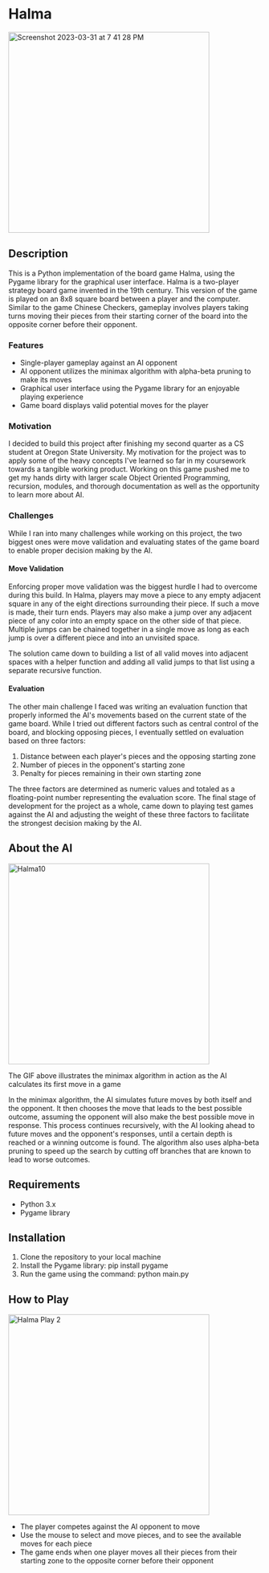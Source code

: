 # Halma

<img width="400" alt="Screenshot 2023-03-31 at 7 41 28 PM" src="https://user-images.githubusercontent.com/63039479/229101012-1efe1fb2-6198-4ffc-b2c8-4f1cbd5a7119.png">

## Description

<p>This is a Python implementation of the board game Halma, using the Pygame library for the graphical user interface.
Halma is a two-player strategy board game invented in the 19th century. This version of the game is played on an 8x8 square board between a player and the computer. Similar to the game Chinese Checkers, gameplay involves players taking turns moving their pieces from their starting corner of the board into the opposite corner before their opponent.
<p>

### Features
- Single-player gameplay against an AI opponent
- AI opponent utilizes the minimax algorithm with alpha-beta pruning to make its moves
- Graphical user interface using the Pygame library for an enjoyable playing experience
- Game board displays valid potential moves for the player

### Motivation

I decided to build this project after finishing my second quarter as a CS student at Oregon State University. My motivation for the project was to apply some of the heavy concepts I've learned so far in my coursework towards a tangible working product. Working on this game pushed me to get my hands dirty with larger scale Object Oriented Programming, recursion, modules, and thorough documentation as well as the opportunity to learn more about AI.

### Challenges

<p>While I ran into many challenges while working on this project, the two biggest ones were move validation and evaluating states of the game board to enable proper decision making by the AI.
<p>

#### Move Validation

<p>Enforcing proper move validation was the biggest hurdle I had to overcome during this build. In Halma, players may move a piece to any empty adjacent square in any of the eight directions surrounding their piece. If such a move is made, their turn ends. Players may also make a jump over any adjacent piece of any color into an empty space on the other side of that piece. Multiple jumps can be chained together in a single move as long as each jump is over a different piece and into an unvisited space.
<p>

The solution came down to building a list of all valid moves into adjacent spaces with a helper function and adding all valid jumps to that list using a separate recursive function. 

#### Evaluation

The other main challenge I faced was writing an evaluation function that properly informed the AI's movements based on the current state of the game board. While I tried out different factors such as central control of the board, and blocking opposing pieces, I eventually settled on evaluation based on three factors:

1. Distance between each player's pieces and the opposing starting zone
2. Number of pieces in the opponent's starting zone
3. Penalty for pieces remaining in their own starting zone

The three factors are determined as numeric values and totaled as a floating-point number representing the evaluation score. The final stage of development for the project as a whole, came down to playing test games against the AI and adjusting the weight of these three factors to facilitate the strongest decision making by the AI.

## About the AI
<img src="https://user-images.githubusercontent.com/63039479/229261936-c99157d1-437b-45f5-9aad-bcb135cbebc7.gif" alt="Halma10" style="width: 400px;">

<p>The GIF above illustrates the minimax algorithm in action as the AI calculates its first move in a game
<p>

In the minimax algorithm, the AI simulates future moves by both itself and the opponent. It then chooses the move that leads to the best possible outcome, assuming the opponent will also make the best possible move in response. This process continues recursively, with the AI looking ahead to future moves and the opponent's responses, until a certain depth is reached or a winning outcome is found. The algorithm also uses alpha-beta pruning to speed up the search by cutting off branches that are known to lead to worse outcomes.


## Requirements
- Python 3.x
- Pygame library

## Installation
1. Clone the repository to your local machine
2. Install the Pygame library: pip install pygame
3. Run the game using the command: python main.py

## How to Play
<img src="https://user-images.githubusercontent.com/63039479/229272541-0aa0ce39-1676-48f9-a4a8-f7b2f593abc2.gif" alt="Halma Play 2" width="400"/>

- The player competes against the AI opponent to move
- Use the mouse to select and move pieces, and to see the available moves for each piece
- The game ends when one player moves all their pieces from their starting zone to the opposite corner before their opponent



